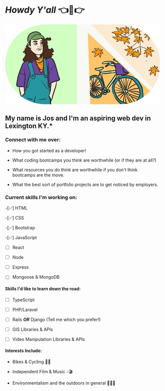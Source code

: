 
# ***Howdy Y'all***  👈🤠👉 

![cartoon of Jos O'shea and a fall scene with a bike](https://github.com/whatnotery/whatnotery/blob/main/image.png)

## My name is Jos and I'm an aspiring web dev in Lexington KY.*

### Connect with me over:

- How you got started as a developer!

- What coding bootcamps you think are worthwhile (or if they are at all?)

- What resources you do think are worthwhile if you don't think bootcamps are the move. 

- What the best sort of portfolio projects are to get noticed by employers.

### Current skills I'm working on:

-[✅] HTML

-[✅] CSS

-[✅] Bootstrap

-[✅] JavaScript

-[ ] React

-[ ] Node

-[ ] Express

-[ ] Mongoose & MongoDB


#### Skills I'd like to learn down the road: 

-[ ] TypeScript

-[ ] PHP/Laravel

-[ ] Rails ***OR*** Django (Tell me which you prefer!)

-[ ] GIS Libraries & APIs

-[ ] Video Manipulation Libraries & APIs 


#### Interests Include:
- Bikes & Cycling 🚵‍♂️

- Independent Film & Music 🎶🎬

- Environmentalism and the outdoors in general 🌳🍃🌲
